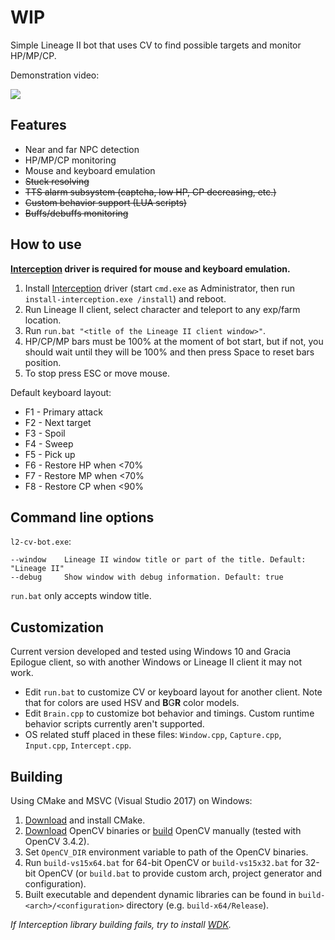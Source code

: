 # WIP

Simple Lineage II bot that uses CV to find possible targets and monitor HP/MP/CP.

Demonstration video:

<a href="https://youtu.be/qzArHNCHblk"><img src="https://img.youtube.com/vi/qzArHNCHblk/0.jpg"></a>

## Features

* Near and far NPC detection
* HP/MP/CP monitoring
* Mouse and keyboard emulation
* ~~Stuck resolving~~
* ~~TTS alarm subsystem (captcha, low HP, CP decreasing, etc.)~~
* ~~Custom behavior support (LUA scripts)~~
* ~~Buffs/debuffs monitoring~~

## How to use

**[Interception](https://github.com/oblitum/Interception) driver is required for mouse and keyboard emulation.**

1. Install [Interception](https://github.com/oblitum/Interception/releases) driver (start `cmd.exe` as Administrator, then run `install-interception.exe /install`) and reboot.
2. Run Lineage II client, select character and teleport to any exp/farm location.
3. Run `run.bat "<title of the Lineage II client window>"`.
4. HP/CP/MP bars must be 100% at the moment of bot start, but if not, you should wait until they will be 100% and then press Space to reset bars position.
5. To stop press ESC or move mouse.

Default keyboard layout:

* F1 - Primary attack
* F2 - Next target
* F3 - Spoil
* F4 - Sweep
* F5 - Pick up
* F6 - Restore HP when <70%
* F7 - Restore MP when <70%
* F8 - Restore CP when <90%

## Command line options

`l2-cv-bot.exe`:

```
--window    Lineage II window title or part of the title. Default: "Lineage II"
--debug     Show window with debug information. Default: true
```

`run.bat` only accepts window title.

## Customization

Current version developed and tested using Windows 10 and Gracia Epilogue client, so with another Windows or Lineage II client it may not work.

* Edit `run.bat` to customize CV or keyboard layout for another client. Note that for colors are used HSV and **B**G**R** color models.
* Edit `Brain.cpp` to customize bot behavior and timings. Custom runtime behavior scripts currently aren't supported.
* OS related stuff placed in these files: `Window.cpp`, `Capture.cpp`, `Input.cpp`, `Intercept.cpp`.

## Building

Using CMake and MSVC (Visual Studio 2017) on Windows:

1. [Download](https://cmake.org/download/) and install CMake.
2. [Download](https://opencv.org/releases.html) OpenCV binaries or [build](https://github.com/opencv/opencv) OpenCV manually (tested with OpenCV 3.4.2).
3. Set `OpenCV_DIR` environment variable to path of the OpenCV binaries.
4. Run `build-vs15x64.bat` for 64-bit OpenCV or `build-vs15x32.bat` for 32-bit OpenCV (or `build.bat` to provide custom arch, project generator and configuration).
5. Built executable and dependent dynamic libraries can be found in `build-<arch>/<configuration>` directory (e.g. `build-x64/Release`).

*If Interception library building fails, try to install [WDK](https://www.microsoft.com/en-us/download/details.aspx?id=11800).*